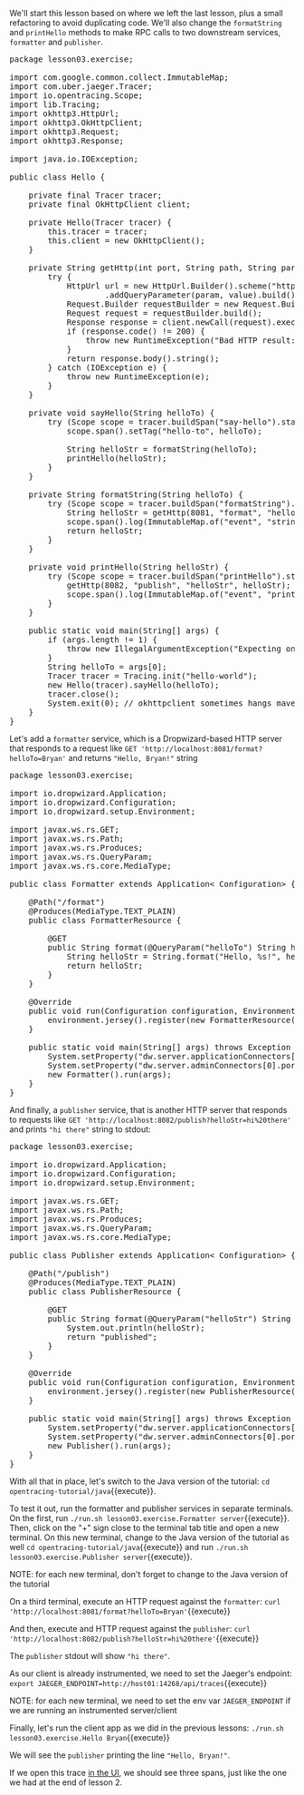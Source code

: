 We'll start this lesson based on where we left the last lesson, plus a small refactoring to avoid duplicating code. We'll also change the `formatString` and `printHello` methods to make RPC calls to two downstream services, `formatter` and `publisher`.

<pre class="file" data-filename="opentracing-tutorial/java/src/main/java/lesson03/exercise/Hello.java" data-target="replace">package lesson03.exercise;

import com.google.common.collect.ImmutableMap;
import com.uber.jaeger.Tracer;
import io.opentracing.Scope;
import lib.Tracing;
import okhttp3.HttpUrl;
import okhttp3.OkHttpClient;
import okhttp3.Request;
import okhttp3.Response;

import java.io.IOException;

public class Hello {

    private final Tracer tracer;
    private final OkHttpClient client;

    private Hello(Tracer tracer) {
        this.tracer = tracer;
        this.client = new OkHttpClient();
    }

    private String getHttp(int port, String path, String param, String value) {
        try {
            HttpUrl url = new HttpUrl.Builder().scheme("http").host("localhost").port(port).addPathSegment(path)
                    .addQueryParameter(param, value).build();
            Request.Builder requestBuilder = new Request.Builder().url(url);
            Request request = requestBuilder.build();
            Response response = client.newCall(request).execute();
            if (response.code() != 200) {
                throw new RuntimeException("Bad HTTP result: " + response);
            }
            return response.body().string();
        } catch (IOException e) {
            throw new RuntimeException(e);
        }
    }

    private void sayHello(String helloTo) {
        try (Scope scope = tracer.buildSpan("say-hello").startActive(true)) {
            scope.span().setTag("hello-to", helloTo);

            String helloStr = formatString(helloTo);
            printHello(helloStr);
        }
    }

    private String formatString(String helloTo) {
        try (Scope scope = tracer.buildSpan("formatString").startActive(true)) {
            String helloStr = getHttp(8081, "format", "helloTo", helloTo);
            scope.span().log(ImmutableMap.of("event", "string-format", "value", helloStr));
            return helloStr;
        }
    }

    private void printHello(String helloStr) {
        try (Scope scope = tracer.buildSpan("printHello").startActive(true)) {
            getHttp(8082, "publish", "helloStr", helloStr);
            scope.span().log(ImmutableMap.of("event", "println"));
        }
    }

    public static void main(String[] args) {
        if (args.length != 1) {
            throw new IllegalArgumentException("Expecting one argument");
        }
        String helloTo = args[0];
        Tracer tracer = Tracing.init("hello-world");
        new Hello(tracer).sayHello(helloTo);
        tracer.close();
        System.exit(0); // okhttpclient sometimes hangs maven otherwise
    }
}</pre>

Let's add a `formatter` service, which is a Dropwizard-based HTTP server that responds to a request like `GET 'http://localhost:8081/format?helloTo=Bryan'` and returns `"Hello, Bryan!"` string

<pre class="file" data-filename="opentracing-tutorial/java/src/main/java/lesson03/exercise/Formatter.java" data-target="replace">package lesson03.exercise;

import io.dropwizard.Application;
import io.dropwizard.Configuration;
import io.dropwizard.setup.Environment;

import javax.ws.rs.GET;
import javax.ws.rs.Path;
import javax.ws.rs.Produces;
import javax.ws.rs.QueryParam;
import javax.ws.rs.core.MediaType;

public class Formatter extends Application< Configuration> {

    @Path("/format")
    @Produces(MediaType.TEXT_PLAIN)
    public class FormatterResource {

        @GET
        public String format(@QueryParam("helloTo") String helloTo) {
            String helloStr = String.format("Hello, %s!", helloTo);
            return helloStr;
        }
    }

    @Override
    public void run(Configuration configuration, Environment environment) throws Exception {
        environment.jersey().register(new FormatterResource());
    }

    public static void main(String[] args) throws Exception {
        System.setProperty("dw.server.applicationConnectors[0].port", "8081");
        System.setProperty("dw.server.adminConnectors[0].port", "9081");
        new Formatter().run(args);
    }
}</pre>

And finally, a `publisher` service, that is another HTTP server that responds to requests like `GET 'http://localhost:8082/publish?helloStr=hi%20there'` and prints `"hi there"` string to stdout:

<pre class="file" data-filename="opentracing-tutorial/java/src/main/java/lesson03/exercise/Publisher.java" data-target="replace">package lesson03.exercise;

import io.dropwizard.Application;
import io.dropwizard.Configuration;
import io.dropwizard.setup.Environment;

import javax.ws.rs.GET;
import javax.ws.rs.Path;
import javax.ws.rs.Produces;
import javax.ws.rs.QueryParam;
import javax.ws.rs.core.MediaType;

public class Publisher extends Application< Configuration> {

    @Path("/publish")
    @Produces(MediaType.TEXT_PLAIN)
    public class PublisherResource {

        @GET
        public String format(@QueryParam("helloStr") String helloStr) {
            System.out.println(helloStr);
            return "published";
        }
    }

    @Override
    public void run(Configuration configuration, Environment environment) throws Exception {
        environment.jersey().register(new PublisherResource());
    }

    public static void main(String[] args) throws Exception {
        System.setProperty("dw.server.applicationConnectors[0].port", "8082");
        System.setProperty("dw.server.adminConnectors[0].port", "9082");
        new Publisher().run(args);
    }
}</pre>

With all that in place, let's switch to the Java version of the tutorial: `cd opentracing-tutorial/java`{{execute}}.

To test it out, run the formatter and publisher services in separate terminals. On the first, run `./run.sh lesson03.exercise.Formatter server`{{execute}}. Then, click on the "+" sign close to the terminal tab title and open a new terminal. On this new terminal, change to the Java version of the tutorial as well `cd opentracing-tutorial/java`{{execute}} and run `./run.sh lesson03.exercise.Publisher server`{{execute}}.

NOTE: for each new terminal, don't forget to change to the Java version of the tutorial

On a third terminal, execute an HTTP request against the `formatter`: `curl 'http://localhost:8081/format?helloTo=Bryan'`{{execute}}

And then, execute and HTTP request against the `publisher`: `curl 'http://localhost:8082/publish?helloStr=hi%20there'`{{execute}}

The `publisher` stdout will show `"hi there"`.

As our client is already instrumented, we need to set the Jaeger's endpoint: `export JAEGER_ENDPOINT=http://host01:14268/api/traces`{{execute}}

NOTE: for each new terminal, we need to set the env var `JAEGER_ENDPOINT` if we are running an instrumented server/client

Finally, let's run the client app as we did in the previous lessons: `./run.sh lesson03.exercise.Hello Bryan`{{execute}}

We will see the `publisher` printing the line `"Hello, Bryan!"`.

If we open this trace [in the UI](https://[[HOST_SUBDOMAIN]]-16686-[[KATACODA_HOST]].environments.katacoda.com/search?service=hello-world), we should see three spans, just like the one we had at the end of lesson 2.